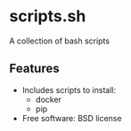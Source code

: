 scripts.sh
==========

A collection of bash scripts

Features
--------

* Includes scripts to install:
  - docker
  - pip
* Free software: BSD license
